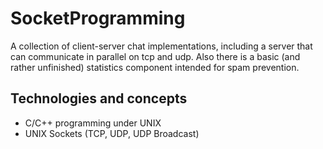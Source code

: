 # SocketProgramming
A collection of client-server chat implementations, including a server that can communicate in parallel on tcp and udp. Also there is a basic (and rather unfinished) statistics component intended for spam prevention.

## Technologies and concepts
- C/C++ programming under UNIX
- UNIX Sockets (TCP, UDP, UDP Broadcast)
